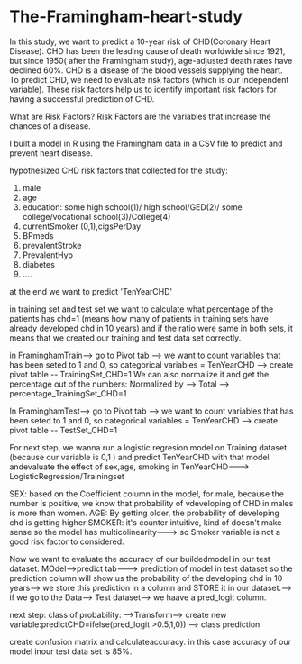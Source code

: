 # The-Framingham-heart-study

In this study, we want to predict a 10-year risk of CHD(Coronary Heart Disease). 
CHD has been the leading cause of death worldwide since 1921, but since 1950( after the Framingham study), age-adjusted death rates have declined 60%.
CHD is a disease of the blood vessels supplying the heart. To predict CHD, we need to evaluate risk factors (which is our independent variable). 
These risk factors help us to identify important risk factors for having a successful prediction of CHD. 

What are Risk Factors? 
  Risk Factors are the variables that increase the chances of a disease.

I built a model in R  using the Framingham data  in a CSV file to predict and prevent heart disease.

hypothesized CHD risk factors that collected for the study:
1. male
2. age
3. education: some high school(1)/ high school/GED(2)/ some college/vocational school(3)/College(4)
4. currentSmoker (0,1),cigsPerDay
5. BPmeds
6. prevalentStroke
7. PrevalentHyp
8. diabetes
9. ....


at the end we want to predict 'TenYearCHD'


in training set and test set we want to calculate what percentage of the patients has chd=1 (means how many of patients in training sets have already developed chd in 10 years)
and if the ratio were same in both sets, it means that we created our training and test data set correctly.

in FraminghamTrain-->  go to Pivot tab --> we want to count variables that has been seted to 1 and 0, so categorical variables = TenYearCHD --> create pivot table -- TrainingSet_CHD=1
We can also normalize it  and get the percentage  out of the numbers: Normalized by --> Total --> percentage_TrainingSet_CHD=1

In FraminghamTest-->  go to Pivot tab --> we want to count variables that has been seted to 1 and 0, so categorical variables = TenYearCHD --> create pivot table -- TestSet_CHD=1

For next step, we wanna run a logistic regresion model on Training dataset (because our variable is 0,1 ) and predict TenYearCHD with that model andevaluate the effect of sex,age, smoking in TenYearCHD---> LogisticRegression/Trainingset

SEX: based on the Coefficient column in the model, for male, because the number is positive, we know that probability of vdeveloping of CHD in  males is more than  women.
AGE: By getting older, the probability of developing chd is getting higher
SMOKER: it's counter intuitive, kind of doesn't make sense so the model has multicolinearity---> so Smoker variable is not a good risk factor to considered.

Now we want to evaluate the accuracy of our buildedmodel in our test dataset:
 MOdel-->predict tab---> prediction of model in test dataset
 so the prediction column will show us the probability of the developing  chd in 10 years--> we store this prediction in a column and STORE it in our dataset.--> if we go to the Data--> Test dataset--> we haave a pred_logit column.

 next step: class of probability: -->Transform--> create new variable:predictCHD=ifelse(pred_logit >0.5,1,0)) --> class prediction

 create confusion matrix and calculateaccuracy. in this case accuracy of our model inour test data set is 85%.
